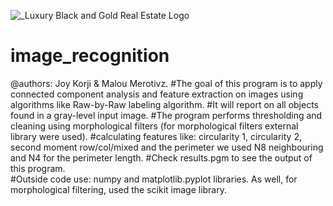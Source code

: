 ![_Luxury Black and Gold Real Estate Logo](https://user-images.githubusercontent.com/47510906/112923716-c529fc00-90dc-11eb-8b14-c501f207088e.png)
# image_recognition
@authors: Joy Korji & Malou Merotivz.
#The goal of this program is to apply connected component analysis and feature extraction on images using algorithms like Raw-by-Raw labeling algorithm.
#It will report on all objects found in a gray-level input image. 
#The program performs thresholding and cleaning using morphological filters (for morphological filters external library were used).
#calculating features like: circularity 1, circularity 2, second moment row/col/mixed and the perimeter we used N8 neighbouring and N4 for the perimeter length. 
#Check results.pgm to see the output of this program.  
#Outside code use: numpy and matplotlib.pyplot libraries. As well, for morphological filtering, used the scikit image library.
